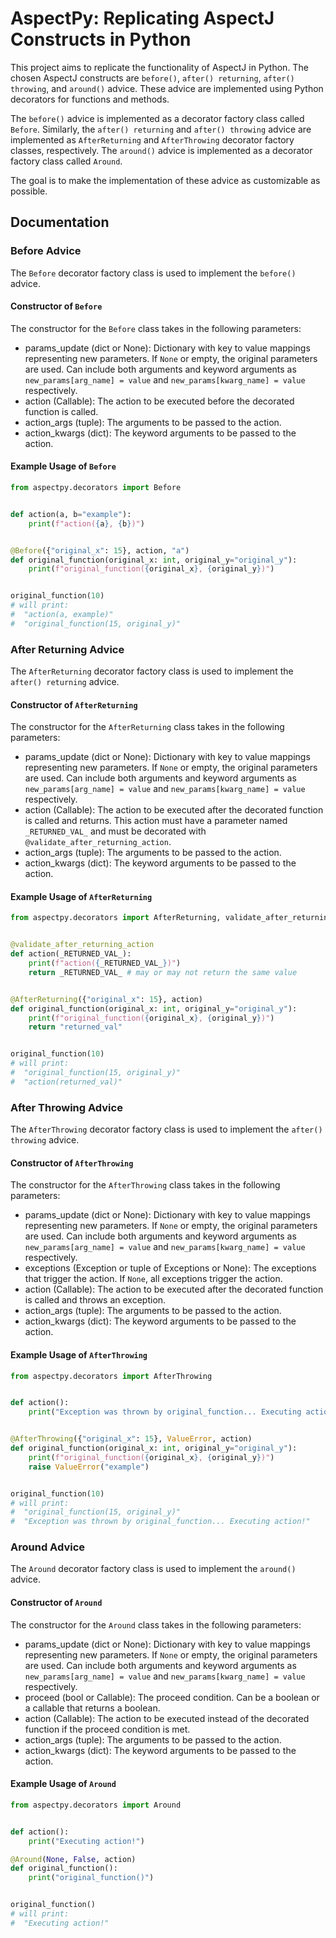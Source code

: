 # AspectPy: Replicating AspectJ Constructs in Python

This project aims to replicate the functionality of AspectJ in Python. The chosen AspectJ constructs are `before()`, `after() returning`, `after() throwing`, and `around()` advice. These advice are implemented using Python decorators for functions and methods.

The `before()` advice is implemented as a decorator factory class called `Before`. Similarly, the `after() returning` and `after() throwing` advice are implemented as `AfterReturning` and `AfterThrowing` decorator factory classes, respectively. The `around()` advice is implemented as a decorator factory class called `Around`.

The goal is to make the implementation of these advice as customizable as possible.

## Documentation

### Before Advice

The `Before` decorator factory class is used to implement the `before()` advice.

#### Constructor of `Before`

The constructor for the `Before` class takes in the following parameters:

- params_update (dict or None): Dictionary with key to value mappings representing new parameters. If `None` or empty, the original parameters are used. Can include both arguments and keyword arguments as `new_params[arg_name] = value` and `new_params[kwarg_name] = value` respectively.
- action (Callable): The action to be executed before the decorated function is called.
- action_args (tuple): The arguments to be passed to the action.
- action_kwargs (dict): The keyword arguments to be passed to the action.

#### Example Usage of `Before`

```python
from aspectpy.decorators import Before


def action(a, b="example"):
    print(f"action({a}, {b})")


@Before({"original_x": 15}, action, "a")
def original_function(original_x: int, original_y="original_y"):
    print(f"original_function({original_x}, {original_y})")


original_function(10)
# will print:
#  "action(a, example)"
#  "original_function(15, original_y)"
```

### After Returning Advice

The `AfterReturning` decorator factory class is used to implement the `after() returning` advice.

#### Constructor of `AfterReturning`

The constructor for the `AfterReturning` class takes in the following parameters:

- params_update (dict or None): Dictionary with key to value mappings representing new parameters. If `None` or empty, the original parameters are used. Can include both arguments and keyword arguments as `new_params[arg_name] = value` and `new_params[kwarg_name] = value` respectively.
- action (Callable): The action to be executed after the decorated function is called and returns. This action must have a parameter named `_RETURNED_VAL_` and must be decorated with `@validate_after_returning_action`.
- action_args (tuple): The arguments to be passed to the action.
- action_kwargs (dict): The keyword arguments to be passed to the action.

#### Example Usage of `AfterReturning`

```python
from aspectpy.decorators import AfterReturning, validate_after_returning_action


@validate_after_returning_action
def action(_RETURNED_VAL_):
    print(f"action({_RETURNED_VAL_})")
    return _RETURNED_VAL_ # may or may not return the same value


@AfterReturning({"original_x": 15}, action)
def original_function(original_x: int, original_y="original_y"):
    print(f"original_function({original_x}, {original_y})")
    return "returned_val"


original_function(10)
# will print:
#  "original_function(15, original_y)"
#  "action(returned_val)"
```

### After Throwing Advice

The `AfterThrowing` decorator factory class is used to implement the `after() throwing` advice.

#### Constructor of `AfterThrowing`

The constructor for the `AfterThrowing` class takes in the following parameters:

- params_update (dict or None): Dictionary with key to value mappings representing new parameters. If `None` or empty, the original parameters are used. Can include both arguments and keyword arguments as `new_params[arg_name] = value` and `new_params[kwarg_name] = value` respectively.
- exceptions (Exception or tuple of Exceptions or None): The exceptions that trigger the action. If `None`, all exceptions trigger the action.
- action (Callable): The action to be executed after the decorated function is called and throws an exception.
- action_args (tuple): The arguments to be passed to the action.
- action_kwargs (dict): The keyword arguments to be passed to the action.

#### Example Usage of `AfterThrowing`

```python
from aspectpy.decorators import AfterThrowing


def action():
    print("Exception was thrown by original_function... Executing action!")


@AfterThrowing({"original_x": 15}, ValueError, action)
def original_function(original_x: int, original_y="original_y"):
    print(f"original_function({original_x}, {original_y})")
    raise ValueError("example")


original_function(10)
# will print:
#  "original_function(15, original_y)"
#  "Exception was thrown by original_function... Executing action!"
```

### Around Advice

The `Around` decorator factory class is used to implement the `around()` advice.

#### Constructor of `Around`

The constructor for the `Around` class takes in the following parameters:

- params_update (dict or None): Dictionary with key to value mappings representing new parameters. If `None` or empty, the original parameters are used. Can include both arguments and keyword arguments as `new_params[arg_name] = value` and `new_params[kwarg_name] = value` respectively.
- proceed (bool or Callable): The proceed condition. Can be a boolean or a callable that returns a boolean.
- action (Callable): The action to be executed instead of the decorated function if the proceed condition is met.
- action_args (tuple): The arguments to be passed to the action.
- action_kwargs (dict): The keyword arguments to be passed to the action.

#### Example Usage of `Around`

```python
from aspectpy.decorators import Around


def action():
    print("Executing action!")

@Around(None, False, action)
def original_function():
    print("original_function()")


original_function()
# will print:
#  "Executing action!"
```
